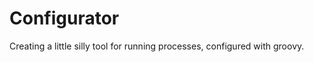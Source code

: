 Configurator
============

Creating a little silly tool for running processes, configured with groovy.
